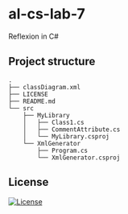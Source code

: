 # **al-cs-lab-7**
Reflexion in C#

## Project structure
```
.
├── classDiagram.xml
├── LICENSE
├── README.md
└── src
    ├── MyLibrary
    │   ├── Class1.cs
    │   ├── CommentAttribute.cs
    │   └── MyLibrary.csproj
    └── XmlGenerator
        ├── Program.cs
        └── XmlGenerator.csproj
```

## License
[![License](https://img.shields.io/badge/GNU_GPL-v3-red?logo=gnu)](./LICENSE)
